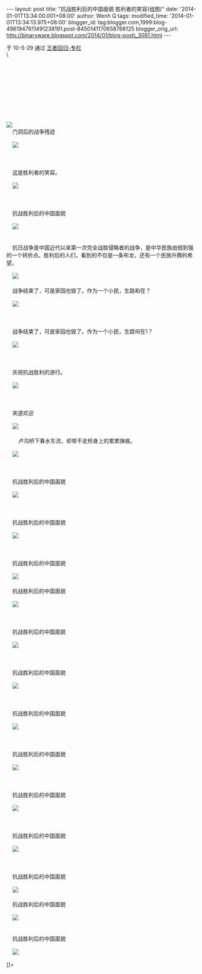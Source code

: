 --- layout: post title: "抗战胜利后的中国面貌 胜利者的笑容(组图)" date:
'2014-01-01T13:34:00.001+08:00' author: Wenh Q tags: modified\_time:
'2014-01-01T13:34:13.975+08:00' blogger\_id:
tag:blogger.com,1999:blog-4961947611491238191.post-8450141170658768125
blogger\_orig\_url:
http://binaryware.blogspot.com/2014/01/blog-post\_3061.html ---
<div dir="ltr">

于 10-5-29 通过 [王者回归-专栏](http://blog.china.com/u/060604/863/)\
\
<div>

<div>

   \
\
\
\
\
\
\
\
\
![](http://image.club.china.com/twhb/1011/2010/5/30/1275180918351_172.jpg)\
    门洞后的战争残迹\
 \
    ![](http://image.club.china.com/twhb/1011/2010/5/30/1275180918351_173.jpg)\
 \
 \
 \
    这是胜利者的笑容。\
 \
    ![](http://image.club.china.com/twhb/1011/2010/5/30/1275180918352_174.jpg)\
 \
\
 \
    抗战胜利后的中国面貌\
 \
    ![](http://image.club.china.com/twhb/1011/2010/5/30/1275180918353_175.jpg)\
 \
   \
    抗日战争是中国近代以来第一次完全战胜侵略者的战争，是中华民族由弱到强的一个转折点。胜利后的人们，看到的不仅是一条布龙，还有一个民族升腾的希望。\
 \
    ![](http://image.club.china.com/twhb/1011/2010/5/30/1275180918354_176.jpg)\
  \
    战争结束了，可是家园也毁了。作为一个小民，生路和在？\
 \
    ![](http://image.club.china.com/twhb/1011/2010/5/30/1275180918355_177.jpg)\
 \
\
 \
    战争结束了，可是家园也毁了。作为一个小民，生路何在1？\
 \
    ![](http://image.club.china.com/twhb/1011/2010/5/30/1275180918355_178.jpg)\
 \
 \
 \
    庆祝抗战胜利的游行。\
 \
    ![](http://image.club.china.com/twhb/1011/2010/5/30/1275180918355_179.jpg)\
 \
   \
 \
    夹道欢迎\
 \
    ![](http://image.club.china.com/twhb/1011/2010/5/30/1275180918356_180.jpg)\
 \
        卢沟桥下春水东流，却带不走桥身上的累累弹痕。\
 \
    ![](http://image.club.china.com/twhb/1011/2010/5/30/1275180918356_181.jpg)\
 \
   \
 \
    抗战胜利后的中国面貌\
 \
    ![](http://image.club.china.com/twhb/1011/2010/5/30/1275180918357_182.jpg)\
 \
   \
 \
    抗战胜利后的中国面貌\
 \
    ![](http://image.club.china.com/twhb/1011/2010/5/30/1275180918358_183.jpg)\
 \
\
 \
    抗战胜利后的中国面貌\
 \
    ![](http://image.club.china.com/twhb/1011/2010/5/30/1275180918359_184.jpg)\
  \
    抗战胜利后的中国面貌\
 \
    ![](http://image.club.china.com/twhb/1011/2010/5/30/1275180918359_185.jpg)\
 \
   \
 \
    抗战胜利后的中国面貌\
 \
    ![](http://image.club.china.com/twhb/1011/2010/5/30/1275180918360_186.jpg)\
 \
\
 \
    抗战胜利后的中国面貌\
 \
    ![](http://image.club.china.com/twhb/1011/2010/5/30/1275180918360_187.jpg)\
 \
\
 \
    抗战胜利后的中国面貌\
 \
    ![](http://image.club.china.com/twhb/1011/2010/5/30/1275180918361_188.jpg)\
 \
   \
 \
    抗战胜利后的中国面貌\
 \
    ![](http://image.club.china.com/twhb/1011/2010/5/30/1275180918361_189.jpg)\
 \
\
 \
    抗战胜利后的中国面貌\
 \
    ![](http://image.club.china.com/twhb/1011/2010/5/30/1275180918362_190.jpg)\
 \
  \
 \
    抗战胜利后的中国面貌\
 \
    ![](http://image.club.china.com/twhb/1011/2010/5/30/1275180918363_191.jpg)\
 \
   \
 \
    抗战胜利后的中国面貌\
 \
    ![](http://image.club.china.com/twhb/1011/2010/5/30/1275180918363_192.jpg)\
  \
    抗战胜利后的中国面貌\
 \
    ![](http://image.club.china.com/twhb/1011/2010/5/30/1275180918363_193.jpg)\
\
 \
    抗战胜利后的中国面貌\
 \
    ![](http://image.club.china.com/twhb/1011/2010/5/30/1275180918364_194.jpg)

</div>

</div>

\]\]&gt;

</div>
